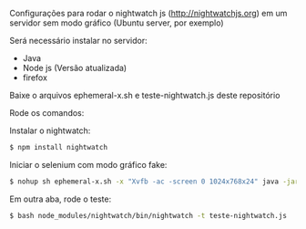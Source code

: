 Configurações para rodar o nightwatch js (http://nightwatchjs.org) em um servidor sem modo gráfico (Ubuntu server, por exemplo)

Será necessário instalar no servidor:

 * Java
 * Node js (Versão atualizada)
 * firefox
 

Baixe o arquivos ephemeral-x.sh e teste-nightwatch.js deste repositório


Rode os comandos:


Instalar o nightwatch:

```sh
$ npm install nightwatch
```

Iniciar o selenium com modo gráfico fake:


```sh
$ nohup sh ephemeral-x.sh -x "Xvfb -ac -screen 0 1024x768x24" java -jar node_modules/nightwatch/bin/selenium-server-standalone-(VER VERSAO NA PASTA BIN).jar
```

Em outra aba, rode o teste:

```sh
$ bash node_modules/nightwatch/bin/nightwatch -t teste-nightwatch.js
```

